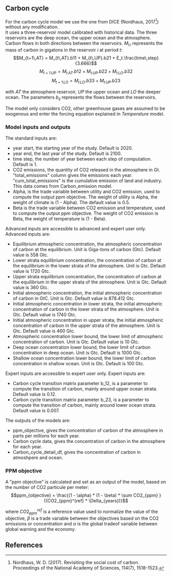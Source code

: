 ## Carbon cycle 

For the carbon cycle model we use the one from DICE (Nordhaus, 2017[^1]) without any modification.  
It uses a three-reservoir model calibrated with historical data. The three reservoirs are the deep ocean, the upper ocean and the atmosphere. Carbon flows in both directions between the reservoirs. $M_{t\,i}$ represents the mass of carbon in gigatons in the reservoir $i$ at period $t$: 
$$M_{t+1\,AT} = M_{t\,AT}.b11 + M_{t\,UP}.b21 + E_t.\frac{time\,step}{3.666}$$
$$M_{t+1\,UP}= M_{t\,AT}.b12 + M_{t\,UP}.b22 + M_{t\,LO}.b32$$
$$M_{t+1\,LO}= M_{t\,LO}.b33 + M_{t\,UP}.b23$$

with $AT$ the atmosphere reservoir, $UP$ the upper ocean and $LO$ the deeper ocean. The parameters $b_{ij}$ represents the flows between the reservoirs. 

The model only considers CO2, other greenhouse gases are assumed to be exogenous and enter the forcing equation explained in $Temperature$ model. 

### Model inputs and outputs

The standard inputs are:
* year start, the starting year of the study. Default is 2020.
* year end, the last year of the study. Default is 2100.
* time step, the number of year between each step of computation. Default is 1.
* CO2 emissions, the quantity of CO2 released in the atmosphere in Gt. "total_emissions" column gives the emissions each year. "cum_total_emissions" is the cumulative emission of land and industry. This data comes from Carbon_emission model. 
* Alpha, is the trade variable between utility and CO2 emission, used to compute the output ppm objective. The weight of utility is Alpha, the weight of climate is (1 - Alpha). The default value is 0.5.
* Beta is the trade variable between CO2 emission and temperature, used to compute the output ppm objective. The weight of CO2 emission is Beta, the weight of temperature is (1 - Beta).

Advanced inputs are accessible to advanced and expert user only. Advanced inputs are:
* Equilibrium atmospheric concentration, the atmospheric concentration of carbon at the equilibrium. Unit is Giga-tons of carbon (Gtc). Default value is 558 Gtc.
* Lower strata equilibrium concentration, the concentration of carbon at the equilibrium in the lower strata of the atmosphere. Unit is Gtc. Default value is 1720 Gtc.
* Upper strata equilibrium concentration, the concentration of carbon at the equilibrium in the upper strata of the atmosphere. Unit is Gtc. Default value is 360 Gtc.
* Initial atmospheric concentration, the initial atmospheric concentration of carbon in GtC. Unit is Gtc. Default value is 878.412 Gtc.
* Initial atmospheric concentration in lower strata, the initial atmospheric concentration of carbon in the lower strata of the atmosphere. Unit is Gtc. Default value is 1740 Gtc.
* Initial atmospheric concentration in upper strata, the initial atmospheric concentration of carbon in the upper strata of the atmosphere. Unit is Gtc. Default value is 460 Gtc.
* Atmospheric concentration lower bound, the lower limit of atmospheric concentration of carbon. Unit is Gtc. Default value is 10 Gtc.
* Deep ocean concentration lower bound, the lower limit of carbon concentration in deep ocean. Unit is Gtc. Default is 1000 Gtc.
* Shallow ocean concentration lower bound, the lower limit of carbon concentration in shallow ocean. Unit is Gtc. Default is 100 Gtc.

Expert inputs are accessible to expert user only. Expert inputs are:
* Carbon cycle transition matrix parameter b_12, is a parameter to compute the transition of carbon, mainly around upper ocean strata. Default value is 0.12.
* Carbon cycle transition matrix parameter b_23, is a parameter to compute the transition of carbon, mainly around lower ocean strata. Default value is 0.007.


The outputs of the models are:
* ppm\_objective, gives the concentration of carbon of the atmosphere in parts per millions for each year.
* Carbon cycle data, gives the concentration of carbon in the atmosphere for each year.
* Carbon\_cycle\_detail\_df, gives the concentration of carbon in atmoshpere and ocean. 

### PPM objective

A "ppm objective" is calculated and set as an output of the model, based on the number of CO2 particule per meter:
$$ppm_{objective} = \frac{(1 - \alpha) * (1 - \beta) * \sum CO2_{ppm} }{(CO2_{ppm}^{ref} * \Delta_{years})}$$

where $CO2_{ppm}^{ref}$ is a reference value used to normalize the value of the objective, $\beta$ is a trade variable between the objectives based on the CO2 emissions or concentration and $\alpha$ is the global tradeof variable between global warning and the economy.
## References 
[^1]: Nordhaus, W. D. (2017). Revisiting the social cost of carbon. Proceedings of the National Academy of Sciences, 114(7), 1518-1523.
